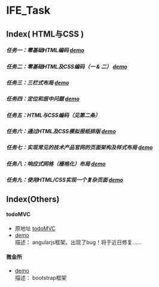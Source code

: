 ﻿# IFE_Task
## Index( HTML与CSS )

##### 任务一：零基础HTML编码 [demo](https://jarineee.github.io/IFE_Task/01/)
##### 任务二：零基础HTML及CSS编码（一 & 二）  [demo](https://jarineee.github.io/IFE_Task/02&5/)
##### 任务三：三栏式布局  [demo](https://jarineee.github.io/IFE_Task/03/)
##### 任务四：定位和居中问题  [demo](https://jarineee.github.io/IFE_Task/04/)
##### 任务五：HTML与CSS编码（见第二条）
##### 任务六：通过HTML及CSS模拟报纸排版 [demo](https://jarineee.github.io/IFE_Task/06/)
##### 任务七：实现常见的技术产品官网的页面架构及样式布局 [demo](https://jarineee.github.io/IFE_Task/07/)
##### 任务八：响应式网格（栅格化）布局  [demo](https://jarineee.github.io/IFE_Task/08/)
##### 任务九：使用HTML/CSS实现一个复杂页面  [demo](https://jarineee.github.io/IFE_Task/09/)

## Index(Others)

#### todoMVC
- 原地址 [todoMVC](https://github.com/tastejs/todomvc-app-template)
- [demo](https://jarineee.github.io/IFE_Task/Others/todoMVC/AngularJS/dist)  <br/> 描述： angularjs框架。出现了bug！将于近日修复……

#### 微金所
- [demo](https://jarineee.github.io/IFE_Task/Others/WJS/dist/)<br/>描述： bootstrap框架
